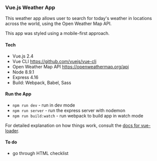 ### Vue.js Weather App

This weather app allows user to search for today's weather in locations across the world, using the Open Weather Map API.

This app was styled using a mobile-first approach.

#### Tech
- Vue.js 2.4
- Vue CLI https://github.com/vuejs/vue-cli
- Open Weather Map API https://openweathermap.org/api
- Node 8.9.1
- Express 4.16
- Build: Webpack, Babel, Sass

#### Run the App
- `npm run dev` - run in dev mode
- `npm run server` - run the express server with nodemon
- `npm run build:watch` - run webpack to build app in watch mode

For detailed explanation on how things work, consult the [docs for vue-loader](http://vuejs.github.io/vue-loader).

#### To do
- go through HTML checklist
